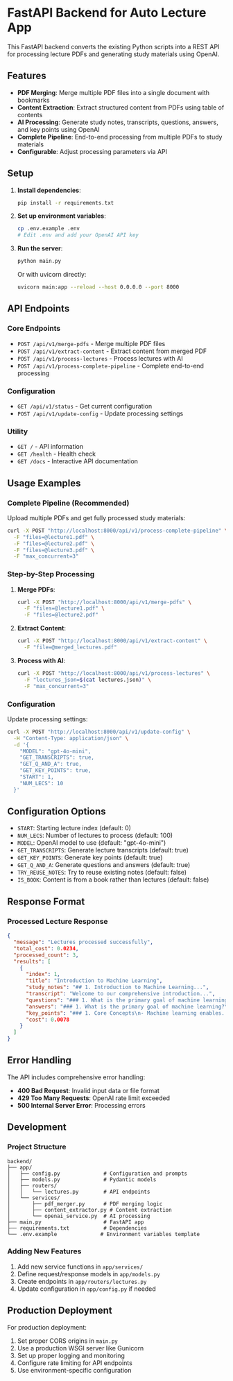 # FastAPI Backend for Auto Lecture App

This FastAPI backend converts the existing Python scripts into a REST API for processing lecture PDFs and generating study materials using OpenAI.

## Features

- **PDF Merging**: Merge multiple PDF files into a single document with bookmarks
- **Content Extraction**: Extract structured content from PDFs using table of contents
- **AI Processing**: Generate study notes, transcripts, questions, answers, and key points using OpenAI
- **Complete Pipeline**: End-to-end processing from multiple PDFs to study materials
- **Configurable**: Adjust processing parameters via API

## Setup

1. **Install dependencies**:

   ```bash
   pip install -r requirements.txt
   ```

2. **Set up environment variables**:

   ```bash
   cp .env.example .env
   # Edit .env and add your OpenAI API key
   ```

3. **Run the server**:

   ```bash
   python main.py
   ```

   Or with uvicorn directly:

   ```bash
   uvicorn main:app --reload --host 0.0.0.0 --port 8000
   ```

## API Endpoints

### Core Endpoints

- `POST /api/v1/merge-pdfs` - Merge multiple PDF files
- `POST /api/v1/extract-content` - Extract content from merged PDF
- `POST /api/v1/process-lectures` - Process lectures with AI
- `POST /api/v1/process-complete-pipeline` - Complete end-to-end processing

### Configuration

- `GET /api/v1/status` - Get current configuration
- `POST /api/v1/update-config` - Update processing settings

### Utility

- `GET /` - API information
- `GET /health` - Health check
- `GET /docs` - Interactive API documentation

## Usage Examples

### Complete Pipeline (Recommended)

Upload multiple PDFs and get fully processed study materials:

```bash
curl -X POST "http://localhost:8000/api/v1/process-complete-pipeline" \
  -F "files=@lecture1.pdf" \
  -F "files=@lecture2.pdf" \
  -F "files=@lecture3.pdf" \
  -F "max_concurrent=3"
```

### Step-by-Step Processing

1. **Merge PDFs**:

   ```bash
   curl -X POST "http://localhost:8000/api/v1/merge-pdfs" \
     -F "files=@lecture1.pdf" \
     -F "files=@lecture2.pdf"
   ```

2. **Extract Content**:

   ```bash
   curl -X POST "http://localhost:8000/api/v1/extract-content" \
     -F "file=@merged_lectures.pdf"
   ```

3. **Process with AI**:
   ```bash
   curl -X POST "http://localhost:8000/api/v1/process-lectures" \
     -F "lectures_json=$(cat lectures.json)" \
     -F "max_concurrent=3"
   ```

### Configuration

Update processing settings:

```bash
curl -X POST "http://localhost:8000/api/v1/update-config" \
  -H "Content-Type: application/json" \
  -d '{
    "MODEL": "gpt-4o-mini",
    "GET_TRANSCRIPTS": true,
    "GET_Q_AND_A": true,
    "GET_KEY_POINTS": true,
    "START": 1,
    "NUM_LECS": 10
  }'
```

## Configuration Options

- `START`: Starting lecture index (default: 0)
- `NUM_LECS`: Number of lectures to process (default: 100)
- `MODEL`: OpenAI model to use (default: "gpt-4o-mini")
- `GET_TRANSCRIPTS`: Generate lecture transcripts (default: true)
- `GET_KEY_POINTS`: Generate key points (default: true)
- `GET_Q_AND_A`: Generate questions and answers (default: true)
- `TRY_REUSE_NOTES`: Try to reuse existing notes (default: false)
- `IS_BOOK`: Content is from a book rather than lectures (default: false)

## Response Format

### Processed Lecture Response

```json
{
  "message": "Lectures processed successfully",
  "total_cost": 0.0234,
  "processed_count": 3,
  "results": [
    {
      "index": 1,
      "title": "Introduction to Machine Learning",
      "study_notes": "## 1. Introduction to Machine Learning...",
      "transcript": "Welcome to our comprehensive introduction...",
      "questions": "### 1. What is the primary goal of machine learning?...",
      "answers": "### 1. What is the primary goal of machine learning?\nA) ✓ To enable computers to learn...",
      "key_points": "### 1. Core Concepts\n- Machine learning enables...",
      "cost": 0.0078
    }
  ]
}
```

## Error Handling

The API includes comprehensive error handling:

- **400 Bad Request**: Invalid input data or file format
- **429 Too Many Requests**: OpenAI rate limit exceeded
- **500 Internal Server Error**: Processing errors

## Development

### Project Structure

```
backend/
├── app/
│   ├── config.py              # Configuration and prompts
│   ├── models.py              # Pydantic models
│   ├── routers/
│   │   └── lectures.py        # API endpoints
│   └── services/
│       ├── pdf_merger.py      # PDF merging logic
│       ├── content_extractor.py # Content extraction
│       └── openai_service.py  # AI processing
├── main.py                    # FastAPI app
├── requirements.txt           # Dependencies
└── .env.example              # Environment variables template
```

### Adding New Features

1. Add new service functions in `app/services/`
2. Define request/response models in `app/models.py`
3. Create endpoints in `app/routers/lectures.py`
4. Update configuration in `app/config.py` if needed

## Production Deployment

For production deployment:

1. Set proper CORS origins in `main.py`
2. Use a production WSGI server like Gunicorn
3. Set up proper logging and monitoring
4. Configure rate limiting for API endpoints
5. Use environment-specific configuration

